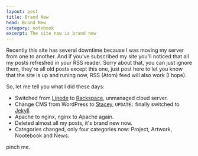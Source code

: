 ```yaml
---
layout: post
title: Brand New
head: Brand New
category: notebook
excerpt: The site now is brand new
---
```


<section class=text>
<p>Recently this site has several downtime because I was moving my server from one to another. And if you've subscribed my site you'll noticed that all my posts refreshed in your RSS reader. Sorry about that, you can just ignore them, they're all old posts except this one, just post here to let you know that the site is up and runing now, RSS (Atom) feed will also work (I hope).</p>

<p>So, let me tell you what I did these days:</p>

* Switched from [Linode](http://linode.com/) to [Rackspace](http://www.rackspacecloud.com/), unmanaged cloud server.
* Change CMS from WordPress to [Stacey](http://staceyapp.com/), <code title="2011-02-04">UPDATE:</code> finally switched to [Jekyll](http://jekyllrb.com/).
* Apache to nginx, nginx to Apache again.
* Deleted almost all my posts, it's brand new now.
* Categories changed, only four categories now: Project, Artwork, Nootebook and News.

<p>pinch me.</p>
</section>